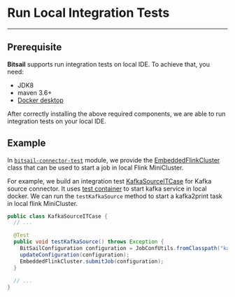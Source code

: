 # Run Local Integration Tests

-----

## Prerequisite

**Bitsail** supports run integration tests on local IDE. To achieve that, you need:

- JDK8
- maven 3.6+
- [Docker desktop](https://www.docker.com/products/docker-desktop/)

After correctly installing the above required components, we are able to run integration tests on your local IDE.


## Example

In [`bitsail-connector-test`](https://github.com/bytedance/bitsail/tree/master/bitsail-test/bitsail-connector-test) module, we provide the [EmbeddedFlinkCluster](https://github.com/bytedance/bitsail/blob/master/bitsail-test/bitsail-connector-test/src/main/java/com/bytedance/bitsail/test/connector/test/EmbeddedFlinkCluster.java) class that can be used to start a job in local Flink MiniCluster.


For example, we build an integration test [KafkaSourceITCase](https://github.com/bytedance/bitsail/blob/master/bitsail-connectors/bitsail-connectors-legacy/bitsail-connector-kafka/src/test/java/com/bytedance/bitsail/connector/legacy/kafka/source/KafkaSourceITCase.java) for Kafka source connector.
It uses [test container](https://www.testcontainers.org/modules/kafka/) to start kafka service in local docker.
We can run the `testKafkaSource` method to start a kafka2print task in local flink MiniCluster.

```java
public class KafkaSourceITCase {
  // ...

  @Test
  public void testKafkaSource() throws Exception {
    BitSailConfiguration configuration = JobConfUtils.fromClasspath("kafka_to_print.json");
    updateConfiguration(configuration);
    EmbeddedFlinkCluster.submitJob(configuration);
  }
  
  // ...
}
```